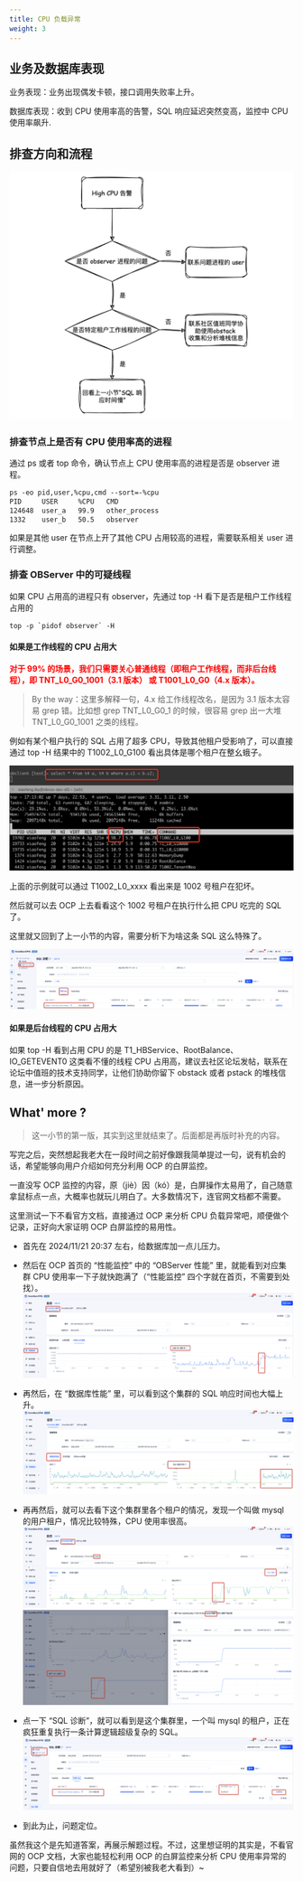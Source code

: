 ```yaml
---
title: CPU 负载异常
weight: 3
---
```


## 业务及数据库表现

业务表现：业务出现偶发卡顿，接口调用失败率上升。

数据库表现：收到 CPU 使用率高的告警，SQL 响应延迟突然变高，监控中 CPU 使用率飙升.

## 排查方向和流程

![image](/img/user_manual/operation_and_maintenance/zh-CN/emergency_handbook/03_cpu_high/001.png)


### 排查节点上是否有 CPU 使用率高的进程

通过 ps 或者 top 命令，确认节点上 CPU 使用率高的进程是否是 observer 进程。
```
ps -eo pid,user,%cpu,cmd --sort=-%cpu
PID     USER     %CPU   CMD
124648  user_a   99.9   other_process
1332    user_b   50.5   observer
```
如果是其他 user 在节点上开了其他 CPU 占用较高的进程，需要联系相关 user 进行调整。


### 排查 OBServer 中的可疑线程

如果 CPU 占用高的进程只有 observer，先通过 top -H 看下是否是租户工作线程占用的

```
top -p `pidof observer` -H
```

#### 如果是工作线程的 CPU 占用大

**<font color="red">对于 99% 的场景，我们只需要关心普通线程（即租户工作线程，而非后台线程），即 TNT_L0_G0_1001（3.1 版本） 或 T1001_L0_G0（4.x 版本）。</font>**

> By the way：这里多解释一句，4.x 给工作线程改名，是因为 3.1 版本太容易 grep 错。比如想 grep TNT_L0_G0_1 的时候，很容易 grep 出一大堆 TNT_L0_G0_1001 之类的线程。

例如有某个租户执行的 SQL 占用了超多 CPU，导致其他租户受影响了，可以直接通过 top -H 结果中的 T1002_L0_G100 看出具体是哪个租户在整幺蛾子。

![image](/img/user_manual/operation_and_maintenance/zh-CN/emergency_handbook/03_cpu_high/002.png)

上面的示例就可以通过 T1002_L0_xxxx 看出来是 1002 号租户在犯坏。


然后就可以去 OCP 上去看看这个 1002 号租户在执行什么把 CPU 吃完的 SQL 了。

这里就又回到了上一小节的内容，需要分析下为啥这条 SQL 这么特殊了。

![image](/img/user_manual/operation_and_maintenance/zh-CN/emergency_handbook/03_cpu_high/003.png)



#### 如果是后台线程的 CPU 占用大

如果 top -H 看到占用 CPU 的是 T1_HBService、RootBalance、IO_GETEVENT0 这类看不懂的线程 CPU 占用高，建议去社区论坛发帖，联系在论坛中值班的技术支持同学，让他们协助你留下 obstack 或者 pstack 的堆栈信息，进一步分析原因。


## What' more ?

> 这一小节的第一版，其实到这里就结束了。后面都是再版时补充的内容。

写完之后，突然想起我老大在一段时间之前好像跟我简单提过一句，说有机会的话，希望能够向用户介绍如何充分利用 OCP 的白屏监控。

一直没写 OCP 监控的内容，原（jiè）因（kó）是，白屏操作太易用了，自己随意拿鼠标点一点，大概率也就玩儿明白了。大多数情况下，连官网文档都不需要。

这里测试一下不看官方文档，直接通过 OCP 来分析 CPU 负载异常吧，顺便做个记录，正好向大家证明 OCP 白屏监控的易用性。

- 首先在 2024/11/21 20:37 左右，给数据库加一点儿压力。

- 然后在 OCP 首页的 “性能监控” 中的 “OBServer 性能” 里，就能看到对应集群 CPU 使用率一下子就快跑满了（“性能监控” 四个字就在首页，不需要到处找）。
![image](/img/user_manual/operation_and_maintenance/zh-CN/emergency_handbook/03_cpu_high/004.png)

- 再然后，在 “数据库性能” 里，可以看到这个集群的 SQL 响应时间也大幅上升。
![image](/img/user_manual/operation_and_maintenance/zh-CN/emergency_handbook/03_cpu_high/005.png)

- 再再然后，就可以去看下这个集群里各个租户的情况，发现一个叫做 mysql 的用户租户，情况比较特殊，CPU 使用率很高。
![image](/img/user_manual/operation_and_maintenance/zh-CN/emergency_handbook/03_cpu_high/006.png)
![image](/img/user_manual/operation_and_maintenance/zh-CN/emergency_handbook/03_cpu_high/007.png)

- 点一下 “SQL 诊断”，就可以看到是这个集群里，一个叫 mysql 的租户，正在疯狂重复执行一条计算逻辑超级复杂的 SQL。
![image](/img/user_manual/operation_and_maintenance/zh-CN/emergency_handbook/03_cpu_high/008.png)

- 到此为止，问题定位。

虽然我这个是先知道答案，再展示解题过程。不过，这里想证明的其实是，不看官网的 OCP 文档，大家也能轻松利用 OCP 的白屏监控来分析 CPU 使用率异常的问题，只要自信地去用就好了（希望别被我老大看到）~
